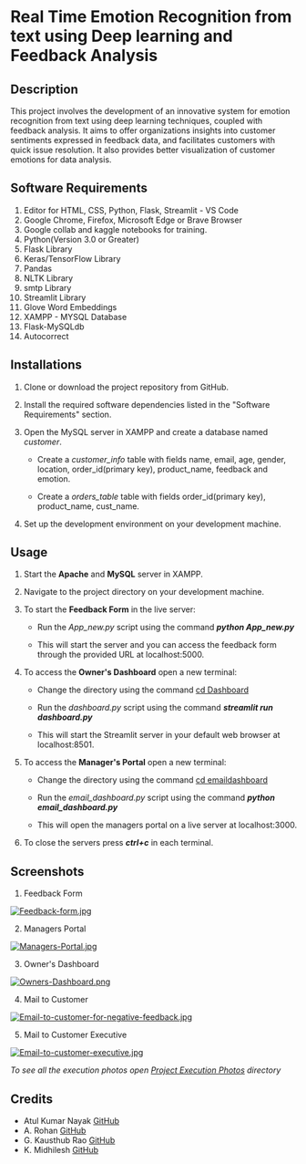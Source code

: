 
# Real Time Emotion Recognition from text using Deep learning and Feedback Analysis





## Description

This project involves the development of an innovative system for emotion recognition from text using deep learning techniques, coupled with feedback analysis. It aims to offer organizations insights into customer sentiments expressed in feedback data, and  facilitates customers with quick issue resolution. It also provides better visualization of customer emotions for data analysis.
## Software Requirements

1. Editor for HTML, CSS, Python, Flask, Streamlit - VS Code
2. Google Chrome, Firefox, Microsoft Edge or Brave Browser
3. Google collab and kaggle notebooks for training.
4. Python(Version 3.0 or Greater)
5. Flask Library
6. Keras/TensorFlow Library
7. Pandas
8. NLTK Library
9. smtp Library
10. Streamlit Library
11. Glove Word Embeddings
12. XAMPP - MYSQL Database
13. Flask-MySQLdb
14. Autocorrect
## Installations

1. Clone or download the project repository from GitHub.
2. Install the required software dependencies listed in the "Software Requirements" section.
3. Open the MySQL server in XAMPP and create a database named *customer*. 
    
    * Create a *customer_info* table with fields name, email, age, gender, location, order_id(primary key), product_name, feedback and emotion.

    * Create a *orders_table* table with fields order_id(primary key), product_name, cust_name.
3. Set up the development environment on your development machine.
## Usage

1. Start the **Apache** and **MySQL** server in XAMPP.
2. Navigate to the project directory on your development machine.
3. To start the **Feedback Form** in the live server:

    * Run the *App_new.py* script using the command ***python App_new.py***
    
    * This will start the server and you can access the feedback form through the provided URL at localhost:5000.
4. To access the **Owner's Dashboard** open a new terminal:

    * Change the directory using the command [cd Dashboard](https://github.com/aTul-07kn/Real-Time-Emotion-Detection-from-Text/tree/master/Dashboard)
    
    * Run the *dashboard.py* script using the command ***streamlit run dashboard.py***

    * This will start the Streamlit server in your default web browser at localhost:8501.
5. To access the **Manager's Portal** open a new terminal:

    * Change the directory using the command [cd emaildashboard](https://github.com/aTul-07kn/Real-Time-Emotion-Detection-from-Text/tree/master/emaildashboard)

    * Run the *email_dashboard.py* script using the command ***python email_dashboard.py***

    * This will open the managers portal on a live server at localhost:3000.

6. To close the servers press ***ctrl+c*** in each terminal.

## Screenshots
1. Feedback Form

[![Feedback-form.jpg](https://i.postimg.cc/TPT4DSJX/Feedback-form.jpg)](https://postimg.cc/QFnmLfz6)

2. Managers Portal

[![Managers-Portal.jpg](https://i.postimg.cc/HxhZFLDp/Managers-Portal.jpg)](https://postimg.cc/sQ54hsg8)

3. Owner's Dashboard

[![Owners-Dashboard.png](https://i.postimg.cc/FRf0tkXZ/Owners-Dashboard.png)](https://postimg.cc/1nQ8wttn)

4. Mail to Customer

[![Email-to-customer-for-negative-feedback.jpg](https://i.postimg.cc/d0tKYDXd/Email-to-customer-for-negative-feedback.jpg)](https://postimg.cc/4YM0v4XN)

5. Mail to Customer Executive

[![Email-to-customer-executive.jpg](https://i.postimg.cc/t4kL2pTg/Email-to-customer-executive.jpg)](https://postimg.cc/PCL3qG1G)

*To see all the execution photos open [Project Execution Photos](https://github.com/aTul-07kn/Real-Time-Emotion-Detection-from-Text/tree/master/Project%20Execution%20Photos) directory*

## Credits

* Atul Kumar Nayak [GitHub](https://github.com/aTul-07kn)
* A. Rohan [GitHub](https://github.com/rohu2504)
* G. Kausthub Rao [GitHub](https://github.com/KausthubProjectSpace)
* K. Midhilesh [GitHub](https://github.com/Midhilesh13)